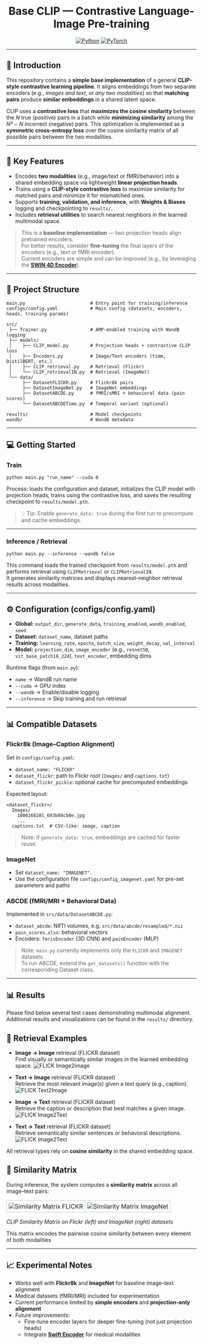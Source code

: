 <div align="center">

# Base CLIP — Contrastive Language-Image Pre-training

<a href="https://www.python.org/"><img alt="Python" src="https://img.shields.io/badge/-Python 3.9.6-blue?style=for-the-badge&logo=python&logoColor=white"></a>
<a href="https://pytorch.org/get-started/locally/"><img alt="PyTorch" src="https://img.shields.io/badge/-PyTorch 2.4-ee4c2c?style=for-the-badge&logo=pytorch&logoColor=white"></a>

</div>

---

## 📌 Introduction

This repository contains a **simple base implementation** of a general **CLIP-style contrastive learning pipeline**. It aligns embeddings from two separate encoders (e.g., *images and text*, or *any two modalities*) so that **matching pairs** produce **similar embeddings** in a shared latent space.

CLIP uses a **contrastive loss** that **maximizes the cosine similarity** between the *N* true (positive) pairs in a batch while **minimizing similarity** among the *N² − N* incorrect (negative) pairs. This optimization is implemented as a **symmetric cross-entropy loss** over the cosine similarity matrix of all possible pairs between the two modalities.

---

## 🚀 Key Features

- Encodes **two modalities** (e.g., image/text or fMRI/behavior) into a shared embedding space via lightweight **linear projection heads**.  
- Trains using a **CLIP-style contrastive loss** to maximize similarity for matched pairs and minimize it for mismatched ones.  
- Supports **training, validation, and inference**, with **Weights & Biases** logging and checkpointing to `results/`.  
- Includes **retrieval utilities** to search nearest neighbors in the learned multimodal space.  

> This is a **baseline implementation** — two projection heads align pretrained encoders.  
> For better results, consider **fine-tuning** the final layers of the encoders (e.g., text or fMRI encoder).  
> Current encoders are simple and can be improved (e.g., by leveraging the **[SWIN 4D Encoder](https://github.com/gillet-thomas/SWIN)**).

---

## 📁 Project Structure

```
main.py                        # Entry point for training/inference
configs/config.yaml            # Main config (datasets, encoders, heads, training params)

src/
 ├── Trainer.py                # AMP-enabled training with WandB logging
 ├── models/
 │    ├── CLIP_model.py        # Projection heads + contrastive CLIP loss
 │    ├── Encoders.py          # Image/Text encoders (timm, DistilBERT, etc.)
 │    ├── CLIP_retrieval.py    # Retrieval (Flickr)
 │    └── CLIP_retrievalIN.py  # Retrieval (ImageNet)
 └── data/
      ├── DatasetFLICKR.py     # Flickr8k pairs
      ├── DatasetImageNet.py   # ImageNet embeddings
      ├── DatasetABCDE.py      # fMRI/sMRI + behavioral data (pain scores)
      └── DatasetABCDETime.py  # Temporal variant (optional)

results/                       # Model checkpoints
wandb/                         # WandB metadata
```

---

## 💻 Getting Started

### Train

```
python main.py "run_name" --cuda 0
```

Process: loads the configuration and dataset, initializes the CLIP model with projection heads, trains using the contrastive loss, and saves the resulting checkpoint to `results/model.pth`.

> 💡 Tip: Enable `generate_data: true` during the first run to precompute and cache embeddings.

---

### Inference / Retrieval

```
python main.py --inference --wandb false
```

This command loads the trained checkpoint from `results/model.pth` and performs retrieval using `CLIPRetrieval` or `CLIPRetrievalIN`.  
It generates similarity matrices and displays nearest-neighbor retrieval results across modalities.

---

## ⚙️ Configuration (configs/config.yaml)

- **Global:** `output_dir`, `generate_data`, `training_enabled`, `wandb_enabled`, `seed`
- **Dataset:** `dataset_name`, dataset paths
- **Training:** `learning_rate`, `epochs`, `batch_size`, `weight_decay`, `val_interval`
- **Model:** `projection_dim`, `image_encoder` (e.g., `resnet50`, `vit_base_patch16_224`), `text_encoder`, embedding dims

Runtime flags (from `main.py`):
- `name` → WandB run name  
- `--cuda` → GPU index  
- `--wandb` → Enable/disable logging  
- `--inference` → Skip training and run retrieval  

---

## 📊 Compatible Datasets

### Flickr8k (Image–Caption Alignment)

Set in `configs/config.yaml`:
- `dataset_name: "FLICKR"`
- `dataset_flickr`: path to Flickr root (`Images/` and `captions.txt`)
- `dataset_flickr_pickle`: optional cache for precomputed embeddings

Expected layout:
```
<dataset_flickr>/
  Images/
    1000268201_693b08cb0e.jpg
    ...
  captions.txt  # CSV-like: image, caption
```

> Note: if `generate_data: true`, embeddings are cached for faster reuse.

### ImageNet

- Set `dataset_name: "IMAGENET"`. 
- Use the configuration file `configs/config_imagenet.yaml` for pre-set parameters and paths

### ABCDE (fMRI/MRI + Behavioral Data)

Implemented in `src/data/DatasetABCDE.py`:
- `dataset_abcde`: NIfTI volumes, e.g. `src/data/abcde/resampled/*.nii`
- `pain_scores.xlsx`: behavioral vectors
- Encoders: `fmrisEncoder` (3D CNN) and `painEncoder` (MLP)

> Note: `main.py` currently implements only the `FLICKR` and `IMAGENET` datasets.  
> To run ABCDE, extend the `get_datasets()` function with the corresponding Dataset class.

---

## 📊 Results

Please find below several test cases demonstrating multimodal alignment.  
Additional results and visualizations can be found in the `results/` directory.

## 🔹 Retrieval Examples

- **Image → Image** retrieval (FLICKR dataset)  
  Find visually or semantically similar images in the learned embedding space.
  ![FLICK Image2image](results/retrieval_Image2Image_Flickr_base90.png)

- **Text → Image** retrieval (FLICKR dataset)  
  Retrieve the most relevant image(s) given a text query (e.g., caption).
  ![FLICK Text2Image](results/retrieval_Text2Image_Flickr5.png)
  
- **Image → Text** retrieval (FLICKR dataset)   
  Retrieve the caption or description that best matches a given image.
  ![FLICK Image2Text](results/retrieval_Image2Text_Flickr5.png)

- **Text → Text** retrieval (FLICKR dataset)  
  Retrieve semantically similar sentences or behavioral descriptions.
  ![FLICK Image2Text](results/retrieval_Text2Text_Flickr_base1.png)
  
All retrieval types rely on **cosine similarity** in the shared embedding space.

## 🔹 Similarity Matrix

During inference, the system computes a **similarity matrix** across all image–text pairs:

<table align="center" style="border-collapse: collapse;">
  <tr>
    <td style="border: 1px solid #ccc; padding: 5px; text-align: center;">
      <img src="results/similarity_matrix_Flickr_base_80.png" width="" alt="Similarity Matrix FLICKR"/>
    </td>
    <td style="border: 1px solid #ccc; padding: 5px; text-align: center;">
      <img src="results/ImageNet/similarity_matrix_ImageNet3.png" width="" alt="Similarity Matrix ImageNet"/>
    </td>
  </tr>
</table>

_CLIP Similarity Matrix on Flickr (left) and ImageNet (right) datasets_

This matrix encodes the pairwise cosine similarity between every element of both modalities

---

## 📈 Experimental Notes

- Works well with **Flickr8k** and **ImageNet** for baseline image–text alignment  
- Medical datasets (fMRI/MRI) included for experimentation  
- Current performance limited by **simple encoders** and **projection-only alignment**  
- Future improvements:
  - Fine-tune encoder layers for deeper fine-tuning (not just projection heads)
  - Integrate **[Swift Encoder](https://github.com/gillet-thomas/SWIN)** for medical modalities  

